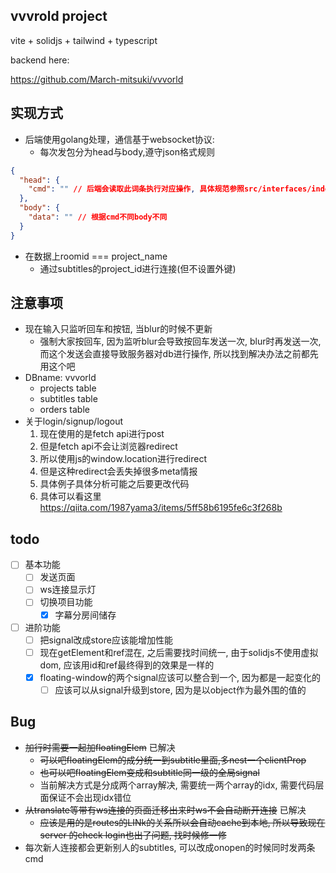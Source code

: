 ## vvvrold project

vite + solidjs + tailwind + typescript

backend here:

https://github.com/March-mitsuki/vvvorld

## 实现方式
* 后端使用golang处理，通信基于websocket协议:
  * 每次发包分为head与body,遵守json格式规则
```json
{
  "head": {
    "cmd": "" // 后端会读取此词条执行对应操作, 具体规范参照src/interfaces/index.ts
  },
  "body": {
    "data": "" // 根据cmd不同body不同
  }
}
```
* 在数据上roomid === project_name
  * 通过subtitles的project_id进行连接(但不设置外键)

## 注意事项
* 现在输入只监听回车和按钮, 当blur的时候不更新
  * 强制大家按回车, 因为监听blur会导致按回车发送一次, blur时再发送一次, 而这个发送会直接导致服务器对db进行操作, 所以找到解决办法之前都先用这个吧
* DBname: vvvorld
  * projects table
  * subtitles table
  * orders table
* 关于login/signup/logout
  1. 现在使用的是fetch api进行post
  1. 但是fetch api不会让浏览器redirect
  1. 所以使用js的window.location进行redirect
  1. 但是这种redirect会丢失掉很多meta情报
  1. 具体例子具体分析可能之后要更改代码
  1. 具体可以看这里 https://qiita.com/1987yama3/items/5ff58b6195fe6c3f268b

## todo
- [ ] 基本功能
  - [ ] 发送页面
  - [ ] ws连接显示灯
  - [ ] 切换项目功能
    - [x] 字幕分房间储存
- [ ] 进阶功能
  - [ ] 把signal改成store应该能增加性能
  - [ ] 现在getElement和ref混在, 之后需要找时间统一, 由于solidjs不使用虚拟dom, 应该用id和ref最终得到的效果是一样的
  - [x] floating-window的两个signal应该可以整合到一个, 因为都是一起变化的
    - [ ] 应该可以从signal升级到store, 因为是以object作为最外围的值的

## Bug
* ~~加行时需要一起加floatingElem~~ 已解决
  * ~~可以吧floatingElem的成分统一到subtitle里面,多nest一个clientProp~~
  * ~~也可以吧floatingElem变成和subtitle同一级的全局signal~~
  * 当前解决方式是分成两个array解决, 需要统一两个array的idx, 需要代码层面保证不会出现idx错位
* ~~从translate等带有ws连接的页面迁移出来时ws不会自动断开连接~~ 已解决
  * ~~应该是用的是routes的LINk的关系所以会自动cache到本地, 所以导致现在server 的check login也出了问题, 找时候修一修~~
* 每次新人连接都会更新别人的subtitles, 可以改成onopen的时候同时发两条cmd